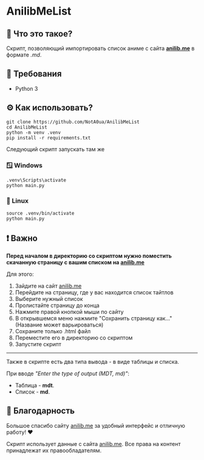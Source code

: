 # AnilibMeList

## 🤔 Что это такое?

Скрипт, позволяющий импортировать список аниме с сайта [**anilib.me**](https://anilib.me) в формате _.md_.

## 📃 Требования

- Python 3

## ⚙️ Как использовать?

```
git clone https://github.com/NotA0ua/AnilibMeList
cd AnilibMeList
python -m venv .venv
pip install -r requirements.txt
```

Следующий скрипт запускать там же

### 🪟 Windows

```
.venv\Scripts\activate
python main.py
```

### 🐧 Linux

```
source .venv/bin/activate
python main.py
```

## ❗ Важно

**Перед началом в директорию со скриптом нужно поместить скачанную страницу с вашим списком
на [anilib.me](https://anilib.me)**

Для этого:

1. Зайдите на сайт [anilib.me](https://anilib.me)
2. Перейдите на страницу, где у вас находится список тайтлов
3. Выберите нужный список
4. Пролистайте страницу до конца
5. Нажмите правой кнопкой мыши по сайту
6. В открывшемся меню нажмите "Сохранить страницу как..." (Название может варьироваться)
7. Сохраните только .html файл
8. Переместите его в директорию со скриптом
9. Запустите скрипт

---

Также в скрипте есть два типа вывода - в виде таблицы и списка.

При вводе _"Enter the type of output (MDT, md)"_:

- Таблица - **mdt**.
- Список - **md**.

## 🎁 Благодарность

Большое спасибо сайту [anilib.me](https://anilib.me) за удобный интерфейс и отличную работу! ❤️

Скрипт использует данные с сайта [anilib.me](https://anilib.me). Все права на контент принадлежат их правообладателям.